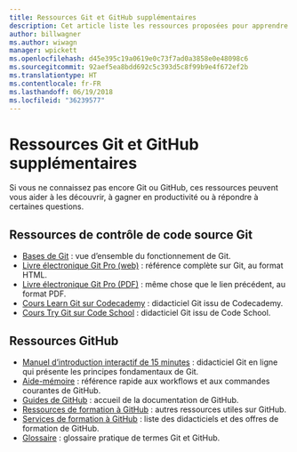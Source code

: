 ```yaml
---
title: Ressources Git et GitHub supplémentaires
description: Cet article liste les ressources proposées pour apprendre à utiliser Git et GitHub en vue de contribuer au contenu docs.microsoft.com.
author: billwagner
ms.author: wiwagn
manager: wpickett
ms.openlocfilehash: d45e395c19a0619e0c73f7ad0a3858e0e48098c6
ms.sourcegitcommit: 92aef5ea8bdd692c5c393d5c8f99b9e4f672ef2b
ms.translationtype: HT
ms.contentlocale: fr-FR
ms.lasthandoff: 06/19/2018
ms.locfileid: "36239577"
---
```

# <a name="additional-git-and-github-resources"></a>Ressources Git et GitHub supplémentaires

Si vous ne connaissez pas encore Git ou GitHub, ces ressources peuvent vous aider à les découvrir, à gagner en productivité ou à répondre à certaines questions.

## <a name="git-source-control-resources"></a>Ressources de contrôle de code source Git

- [Bases de Git](https://go.microsoft.com/fwlink/?linkid=853939) : vue d’ensemble du fonctionnement de Git.
- [Livre électronique Git Pro (web)](https://go.microsoft.com/fwlink/?linkid=853940) : référence complète sur Git, au format HTML.
- [Livre électronique Git Pro (PDF)](https://progit2.s3.amazonaws.com/en/2016-03-22-f3531/progit-en.1084.pdf) : même chose que le lien précédent, au format PDF.
- [Cours Learn Git sur Codecademy](https://www.codecademy.com/learn/learn-git) : didacticiel Git issu de Codecademy.
- [Cours Try Git sur Code School](https://www.codeschool.com/courses/try-git) : didacticiel Git issu de Code School.

## <a name="github-resources"></a>Ressources GitHub

- [Manuel d’introduction interactif de 15 minutes](https://try.github.io/) : didacticiel Git en ligne qui présente les principes fondamentaux de Git.
- [Aide-mémoire](https://go.microsoft.com/fwlink/?linkid=853941) : référence rapide aux workflows et aux commandes courantes de GitHub.
- [Guides de GitHub](https://guides.github.com/) : accueil de la documentation de GitHub.
- [Ressources de formation à GitHub](https://help.github.com/articles/git-and-github-learning-resources/) : autres ressources utiles sur GitHub.
- [Services de formation à GitHub](https://services.github.com/training/) : liste des didacticiels et des offres de formation de GitHub.
- [Glossaire](https://help.github.com/articles/github-glossary) : glossaire pratique de termes Git et GitHub.
